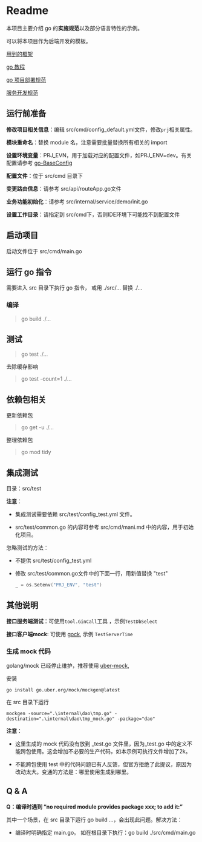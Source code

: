 # Readme

本项目主要介绍 go 的**实施规范**以及部分语言特性的示例。

可以将本项目作为后端开发的模板。

[用到的框架](http://gitlab.cdel.local/arch_job/training/blob/master/doc/tech-stack/go/go-qz-framework.md)

[go 教程](http://gitlab.cdel.local/arch_job/training/blob/master/doc/tech-stack/go/go-tour.md)

[go 项目部署规范](http://gitlab.cdel.local/dev-specification/development/blob/master/doc/go-spec.md)

[服务开发规范](http://gitlab.cdel.local/dev-specification/development/tree/master)

## 运行前准备

**修改项目相关信息**：编辑 src/cmd/config_default.yml文件，修改`prj`相关属性。

**模块重命名**：替换 module 名，注意需要批量替换所有相关的 import

**设置环境变量**：PRJ_EVN，用于加载对应的配置文件，如PRJ_ENV=dev。有关配置请参考 [go-BaseConfig](https://github.com/llxxbb/go-BaseConfig)

**配置文件**：位于 src/cmd 目录下

**变更路由信息**：请参考 src/api/routeApp.go文件

**业务功能初始化**：请参考 src/internal/service/demo/init.go

**设置工作目录**：请指定到 src/cmd下，否则IDE环境下可能找不到配置文件

## 启动项目

启动文件位于 src/cmd/main.go

## 运行 go 指令

需要进入 src 目录下执行 go 指令， 或用 ./src/... 替换 ./...

### 编译

> go build ./...

## 测试

> go test ./...

去除缓存影响

> go test -count=1 ./...

## 依赖包相关

更新依赖包

> go get -u ./...

整理依赖包

> go mod tidy

## 集成测试

目录：src/test

**注意**：

- 集成测试需要依赖 src/test/config_test.yml 文件。

- src/test/common.go 的内容可参考 src/cmd/mani.md 中的内容，用于初始化项目。

忽略测试的方法：

- 不提供 src/test/config_test.yml

- 修改 src/test/common.go文件中的下面一行，用新值替换 "test"
  
  ```go
  _ = os.Setenv("PRJ_ENV", "test") 
  ```

## 其他说明

**接口服务端测试**：可使用`tool.GinCall`工具 ，示例`TestDbSelect`

**接口客户端mock**:  可使用 [gock](https://github.com/h2non/gock),  示例 `TestServerTime`

### 生成 mock 代码

golang/mock 已经停止维护，推荐使用 [uber-mock](https://github.com/uber-go/mock),

安装

```shell
go install go.uber.org/mock/mockgen@latest
```

在 src 目录下运行

```shell
mockgen -source=".\internal\dao\tmp.go" -destination=".\internal\dao\tmp_mock.go" -package="dao"
```

**注意**：

- 这里生成的 mock 代码没有放到 _test.go 文件里，因为_test.go 中的定义不能跨包使用。这会增加不必要的生产代码，如本示例可执行文件增加了2k。

- 不能跨包使用 test 中的代码问题已有人反馈，但官方拒绝了此提议，原因为改动太大。变通的方法是：哪里使用生成到哪里。

## Q & A

**Q：编译时遇到 “no required module provides package xxx; to add it:”**

 其中一个场景，在 src 目录下运行 go build ...，会出现此问题。解决方法：

- 编译时明确指定 main.go。 如在根目录下执行：go build ./src/cmd/main.go
